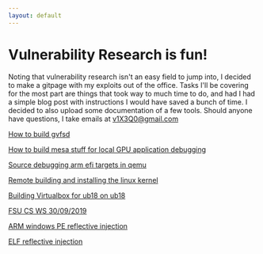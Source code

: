 ```yaml
---
layout: default
---
```


# Vulnerability Research is fun!

Noting that vulnerability research isn't an easy field to jump into, I decided
to make a gitpage with my exploits out of the office. Tasks I'll be covering for
the most part are things that took way to much time to do, and had I had a
simple blog post with instructions I would have saved a bunch of time. I decided
to also upload some documentation of a few tools. Should anyone have questions,
I take emails at v1X3Q0@gmail.com

[How to build gvfsd](./gvfsd-build-howto.html)

[How to build mesa stuff for local GPU application debugging](./new-mesa-howto.html)

[Source debugging arm efi targets in qemu](./efi_arm_debugging.html)

[Remote building and installing the linux kernel](./remote-build-lk.html)

[Building Virtualbox for ub18 on ub18](./vbox-build-source.html)

[FSU CS WS 30/09/2019](./fsu-workshop-0309.html)

[ARM windows PE reflective injection](./arm-reloc.html)

[ELF reflective injection](./elf-reflect.html)
